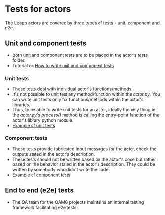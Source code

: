 # Tests for actors

The Leapp actors are covered by three types of tests - unit, component and e2e.

## Unit and component tests

- Both unit and component tests are to be placed in the actor's _tests_ folder.
- Tutorial on [How to write unit and component tests](unit-testing)

### Unit tests

- These tests deal with individual actor's functions/methods.
- It's not possible to unit test any method/function within the *actor.py*. You can write unit tests only for functions/methods within the actor's libraries.
- Thus, to be able to write unit tests for an actor, ideally the only thing in the _actor.py_'s _process()_ method is calling the entry-point function of the actor's library python module.
- [Example of unit tests](https://github.com/oamg/leapp-repository/blob/master/repos/system_upgrade/el7toel8/actors/checkbootavailspace/tests/unit_test.py)

### Component tests

- These tests provide fabricated input messages for the actor, check the outputs stated in the actor's description.
- These tests should not be written based on the actor's code but rather based on the behavior stated in the actor's description. They could be written by somebody who didn't write the code.
- [Example of component tests](https://github.com/oamg/leapp-repository/blob/master/repos/system_upgrade/el7toel8/actors/checknfs/tests/test_checknfs.py)

## End to end (e2e) tests

- The QA team for the OAMG projects maintains an internal testing framework facilitating e2e tests.

